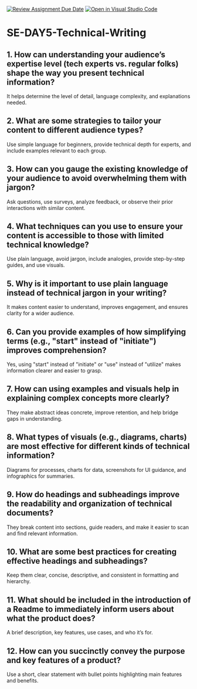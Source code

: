 [![Review Assignment Due Date](https://classroom.github.com/assets/deadline-readme-button-22041afd0340ce965d47ae6ef1cefeee28c7c493a6346c4f15d667ab976d596c.svg)](https://classroom.github.com/a/zsAR-pyY)
[![Open in Visual Studio Code](https://classroom.github.com/assets/open-in-vscode-2e0aaae1b6195c2367325f4f02e2d04e9abb55f0b24a779b69b11b9e10269abc.svg)](https://classroom.github.com/online_ide?assignment_repo_id=18934267&assignment_repo_type=AssignmentRepo)
# SE-DAY5-Technical-Writing
## 1. How can understanding your audience’s expertise level (tech experts vs. regular folks) shape the way you present technical information?  
It helps determine the level of detail, language complexity, and explanations needed.  

## 2. What are some strategies to tailor your content to different audience types?  
Use simple language for beginners, provide technical depth for experts, and include examples relevant to each group.  

## 3. How can you gauge the existing knowledge of your audience to avoid overwhelming them with jargon?  
Ask questions, use surveys, analyze feedback, or observe their prior interactions with similar content.  

## 4. What techniques can you use to ensure your content is accessible to those with limited technical knowledge?  
Use plain language, avoid jargon, include analogies, provide step-by-step guides, and use visuals.  

## 5. Why is it important to use plain language instead of technical jargon in your writing?  
It makes content easier to understand, improves engagement, and ensures clarity for a wider audience.  

## 6. Can you provide examples of how simplifying terms (e.g., "start" instead of "initiate") improves comprehension?  
Yes, using "start" instead of "initiate" or "use" instead of "utilize" makes information clearer and easier to grasp.  

## 7. How can using examples and visuals help in explaining complex concepts more clearly?  
They make abstract ideas concrete, improve retention, and help bridge gaps in understanding.  

## 8. What types of visuals (e.g., diagrams, charts) are most effective for different kinds of technical information?  
Diagrams for processes, charts for data, screenshots for UI guidance, and infographics for summaries.  

## 9. How do headings and subheadings improve the readability and organization of technical documents?  
They break content into sections, guide readers, and make it easier to scan and find relevant information.  

## 10. What are some best practices for creating effective headings and subheadings?  
Keep them clear, concise, descriptive, and consistent in formatting and hierarchy.  

## 11. What should be included in the introduction of a Readme to immediately inform users about what the product does?  
A brief description, key features, use cases, and who it’s for.  

## 12. How can you succinctly convey the purpose and key features of a product?  
Use a short, clear statement with bullet points highlighting main features and benefits.  
